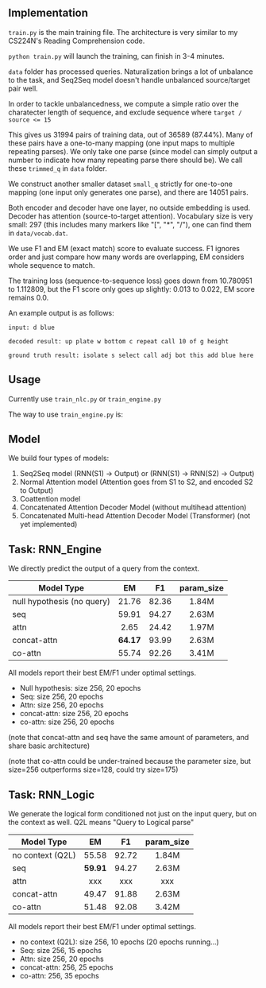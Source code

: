 ## Implementation

`train.py` is the main training file. The architecture is very similar to my CS224N's Reading Comprehension code.

 `python train.py` will launch the training, can finish in 3-4 minutes.

 `data` folder has processed queries. Naturalization brings a lot of unbalance to
 the task, and Seq2Seq model doesn't handle unbalanced source/target pair well.

 In order to tackle unbalancedness, we compute a simple ratio over the charatecter
 length of sequence, and exclude sequence where `target / source <= 15`

 This gives us 31994 pairs of training data, out of 36589 (87.44%). Many of these pairs have a one-to-many mapping
 (one input maps to multiple repeating parses). We only take one parse (since model can simply output a number to indicate
 how many repeating parse there should be). We call these `trimmed_q` in `data` folder.

 We construct another smaller dataset `small_q` strictly for one-to-one mapping (one input only generates
 one parse), and there are 14051 pairs.

 Both encoder and decoder have one layer, no outside embedding is used.  Decoder has attention (source-to-target attention).
  Vocabulary size is very small: 297 (this includes
 many markers like "[", "*", "/"), one can find them in `data/vocab.dat`.

 We use F1 and EM (exact match) score to evaluate success. F1 ignores order and just compare how many
 words are overlapping, EM considers whole sequence to match.

 The training loss (sequence-to-sequence loss) goes down from 10.780951 to 1.112809, but the F1 score only
 goes up slightly: 0.013 to 0.022, EM score remains 0.0.

 An example output is as follows:

```
input: d blue

decoded result: up plate w bottom c repeat call 10 of g height

ground truth result: isolate s select call adj bot this add blue here
```

## Usage

Currently use `train_nlc.py` or `train_engine.py`

The way to use `train_engine.py` is:

## Model

We build four types of models:
1. Seq2Seq model (RNN(S1) -> Output) or (RNN(S1) -> RNN(S2) -> Output)
2. Normal Attention model (Attention goes from S1 to S2, and encoded S2 to Output)
3. Coattention model
4. Concatenated Attention Decoder Model (without multihead attention)
5. Concatenated Multi-head Attention Decoder Model (Transformer) (not yet implemented)

## Task: RNN_Engine

We directly predict the output of a query from the context.


| Model Type    | EM            | F1    | param_size |
| ------------- |:-------------:| :-----:| :-----: |
| null hypothesis (no query) | 21.76   |  82.36  | 1.84M |
| seq      |   59.91    |  94.27   | 2.63M |
| attn     |   2.65    |  24.42   | 1.97M |
| concat-attn  |   **64.17**    |  93.99  | 2.63M |
| co-attn      |   55.74    |  92.26   | 3.41M |

All models report their best EM/F1 under optimal settings.

- Null hypothesis: size 256, 20 epochs
- Seq: size 256, 20 epochs
- Attn: size 256, 20 epochs
- concat-attn: size 256, 20 epochs
- co-attn: size 256, 20 epochs

(note that concat-attn and seq have the same amount of parameters, and share basic architecture)

(note that co-attn could be under-trained because the parameter size, but size=256 outperforms size=128,
could try size=175)


## Task: RNN_Logic

We generate the logical form conditioned not just on the input query, but on
the context as well. Q2L means "Query to Logical parse"

| Model Type    | EM            | F1    | param_size |
| ------------- |:-------------:| :-----:| :-----: |
| no context (Q2L) | 55.58   |  92.72  | 1.84M |
| seq      |   **59.91**    |  94.27   | 2.63M |
| attn     |   xxx    |  xxx   | xxx  |
| concat-attn  |   49.47    |   91.88    | 2.63M |
| co-attn      |   51.48    |  92.08   | 3.42M |

All models report their best EM/F1 under optimal settings.

- no context (Q2L): size 256, 10 epochs (20 epochs running...)
- Seq: size 256, 15 epochs
- Attn: size 256, 20 epochs
- concat-attn: 256, 25 epochs
- co-attn: 256, 35 epochs

